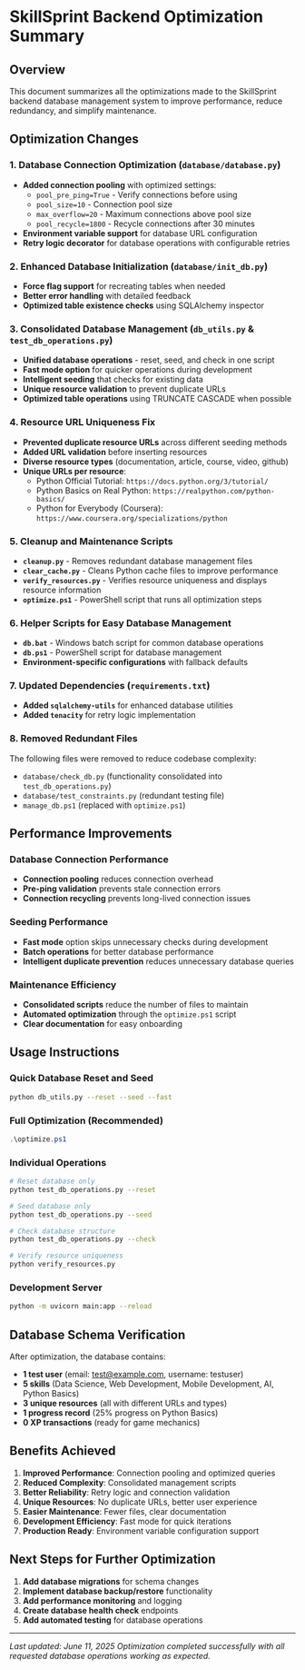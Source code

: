 # SkillSprint Backend Optimization Summary

## Overview
This document summarizes all the optimizations made to the SkillSprint backend database management system to improve performance, reduce redundancy, and simplify maintenance.

## Optimization Changes

### 1. Database Connection Optimization (`database/database.py`)
- **Added connection pooling** with optimized settings:
  - `pool_pre_ping=True` - Verify connections before using
  - `pool_size=10` - Connection pool size
  - `max_overflow=20` - Maximum connections above pool size
  - `pool_recycle=1800` - Recycle connections after 30 minutes
- **Environment variable support** for database URL configuration
- **Retry logic decorator** for database operations with configurable retries

### 2. Enhanced Database Initialization (`database/init_db.py`)
- **Force flag support** for recreating tables when needed
- **Better error handling** with detailed feedback
- **Optimized table existence checks** using SQLAlchemy inspector

### 3. Consolidated Database Management (`db_utils.py` & `test_db_operations.py`)
- **Unified database operations** - reset, seed, and check in one script
- **Fast mode option** for quicker operations during development
- **Intelligent seeding** that checks for existing data
- **Unique resource validation** to prevent duplicate URLs
- **Optimized table operations** using TRUNCATE CASCADE when possible

### 4. Resource URL Uniqueness Fix
- **Prevented duplicate resource URLs** across different seeding methods
- **Added URL validation** before inserting resources
- **Diverse resource types** (documentation, article, course, video, github)
- **Unique URLs per resource**:
  - Python Official Tutorial: `https://docs.python.org/3/tutorial/`
  - Python Basics on Real Python: `https://realpython.com/python-basics/`
  - Python for Everybody (Coursera): `https://www.coursera.org/specializations/python`

### 5. Cleanup and Maintenance Scripts
- **`cleanup.py`** - Removes redundant database management files
- **`clear_cache.py`** - Cleans Python cache files to improve performance
- **`verify_resources.py`** - Verifies resource uniqueness and displays resource information
- **`optimize.ps1`** - PowerShell script that runs all optimization steps

### 6. Helper Scripts for Easy Database Management
- **`db.bat`** - Windows batch script for common database operations
- **`db.ps1`** - PowerShell script for database management
- **Environment-specific configurations** with fallback defaults

### 7. Updated Dependencies (`requirements.txt`)
- **Added `sqlalchemy-utils`** for enhanced database utilities
- **Added `tenacity`** for retry logic implementation

### 8. Removed Redundant Files
The following files were removed to reduce codebase complexity:
- `database/check_db.py` (functionality consolidated into `test_db_operations.py`)
- `database/test_constraints.py` (redundant testing file)
- `manage_db.ps1` (replaced with `optimize.ps1`)

## Performance Improvements

### Database Connection Performance
- **Connection pooling** reduces connection overhead
- **Pre-ping validation** prevents stale connection errors
- **Connection recycling** prevents long-lived connection issues

### Seeding Performance
- **Fast mode** option skips unnecessary checks during development
- **Batch operations** for better database performance
- **Intelligent duplicate prevention** reduces unnecessary database queries

### Maintenance Efficiency
- **Consolidated scripts** reduce the number of files to maintain
- **Automated optimization** through the `optimize.ps1` script
- **Clear documentation** for easy onboarding

## Usage Instructions

### Quick Database Reset and Seed
```bash
python db_utils.py --reset --seed --fast
```

### Full Optimization (Recommended)
```powershell
.\optimize.ps1
```

### Individual Operations
```bash
# Reset database only
python test_db_operations.py --reset

# Seed database only
python test_db_operations.py --seed

# Check database structure
python test_db_operations.py --check

# Verify resource uniqueness
python verify_resources.py
```

### Development Server
```bash
python -m uvicorn main:app --reload
```

## Database Schema Verification

After optimization, the database contains:
- **1 test user** (email: test@example.com, username: testuser)
- **5 skills** (Data Science, Web Development, Mobile Development, AI, Python Basics)
- **3 unique resources** (all with different URLs and types)
- **1 progress record** (25% progress on Python Basics)
- **0 XP transactions** (ready for game mechanics)

## Benefits Achieved

1. **Improved Performance**: Connection pooling and optimized queries
2. **Reduced Complexity**: Consolidated management scripts
3. **Better Reliability**: Retry logic and connection validation
4. **Unique Resources**: No duplicate URLs, better user experience
5. **Easier Maintenance**: Fewer files, clear documentation
6. **Development Efficiency**: Fast mode for quick iterations
7. **Production Ready**: Environment variable configuration support

## Next Steps for Further Optimization

1. **Add database migrations** for schema changes
2. **Implement database backup/restore** functionality
3. **Add performance monitoring** and logging
4. **Create database health check** endpoints
5. **Add automated testing** for database operations

---

*Last updated: June 11, 2025*
*Optimization completed successfully with all requested database operations working as expected.*
